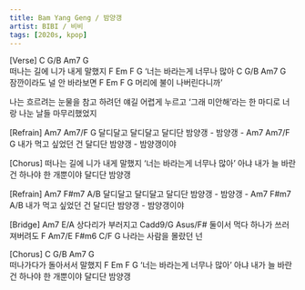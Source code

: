 ```yaml
---
title: Bam Yang Geng / 밤양갱  
artist: BIBI / 비비
tags: [2020s, kpop]
---
```


[Verse]
 C     G/B   Am7  G  
떠나는 길에 니가 내게 말했지
 F   Em     F    G
‘너는 바라는게 너무나 많아
C     G/B   Am7  G  
잠깐이라도 널 안 바라보면
F   Em     F    G
머리에 불이 나버린다니까’

나는 흐르려는 눈물을 참고
하려던 얘길 어렵게 누르고
‘그래 미안해’라는 한 마디로
너랑 나눈 날들 마무리했었지


[Refrain]
Am7                        Am7/F    G
    달디달고 달디달고 달디단 밤양갱 - 밤양갱 -
Am7                          Am7/F    G
    내가 먹고 싶었던 건 달디단 밤양갱 -  밤양갱이야


[Chorus]
떠나는 길에 니가 내게 말했지
‘너는 바라는게 너무나 많아’
아냐 내가 늘 바란 건 하나야
한 개뿐이야 달디단 밤양갱


[Refrain]
Am7                        F#m7    A/B
    달디달고 달디달고 달디단 밤양갱 - 밤양갱 -
Am7                          F#m7   A/B
    내가 먹고 싶었던 건 달디단 밤양갱 -  밤양갱이야


[Bridge]
Am7    E/A
상다리가 부러지고
Cadd9/G     Asus/F#
둘이서 먹다 하나가 쓰러져버려도
F    Am7/E   F#m6   C/F G
  나라는   사람을   몰랐던   넌


[Chorus]
 C     G/B   Am7  G  
떠나가다가 돌아서서 말했지
 F   Em     F    G
‘너는 바라는게 너무나 많아’
아냐 내가 늘 바란 건 하나야
한 개뿐이야 달디단    밤양갱